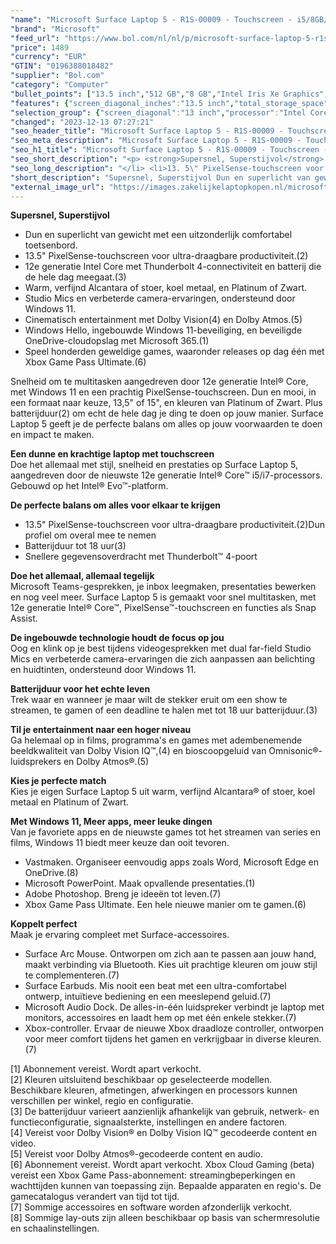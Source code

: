 ```yaml
---
"name": "Microsoft Surface Laptop 5 - R1S-00009 - Touchscreen - i5/8GB/512GB Platinum - 13.5 inch"
"brand": "Microsoft"
"feed_url": "https://www.bol.com/nl/nl/p/microsoft-surface-laptop-5-r1s-00009-touchscreen-i5-8gb-512gb-platinum-13-5-inch/9300000122168540"
"price": 1489
"currency": "EUR"
"GTIN": "0196388018482"
"supplier": "Bol.com"
"category": "Computer"
"bullet_points": ["13.5 inch","512 GB","8 GB","Intel Iris Xe Graphics","Windows"]
"features": {"screen_diagonal_inches":"13.5 inch","total_storage_space":"512 GB","memory_size":"8 GB","graphics_card":"Intel Iris Xe Graphics","operating_system":"Windows"}
"selection_group": {"screen_diagonal":"13 inch","processor":"Intel Core i5","changed_price_past_3_days":false,"product_family":"Surface Laptop 5"}
"changed": "2023-12-13 07:27:21"
"seo_header_title": "Microsoft Surface Laptop 5 - R1S-00009 - Touchscreen - i5/8GB/512GB Platinum - 13.5 inch"
"seo_meta_description": "Microsoft Surface Laptop 5 - R1S-00009 - Touchscreen - i5/8GB/512GB Platinum - 13.5 inch"
"seo_h1_title": "Microsoft Surface Laptop 5 - R1S-00009 - Touchscreen - i5/8GB/512GB Platinum - 13.5 inch"
"seo_short_description": "<p> <strong>Supersnel, Superstijvol</strong> </p> <ul> <li>Dun en superlicht van gewicht met een uitzonderlijk comfortabel toetsenbord."
"seo_long_description": "</li> <li>13. 5\" PixelSense-touchscreen voor ultra-draagbare productiviteit. (2)</li> <li>12e generatie Intel Core met Thunderbolt 4-connectiviteit en batterij die de hele dag meegaat. (3)</li> <li>Warm, verfijnd Alcantara of stoer, koel metaal, en Platinum of Zwart. </li> <li>Studio Mics en verbeterde camera-ervaringen, ondersteund door Windows 11. </li> <li>Cinematisch entertainment met Dolby Vision(4) en Dolby Atmos. (5)</li> <li>Windows Hello, ingebouwde Windows 11-beveiliging, en beveiligde OneDrive-cloudopslag met Microsoft 365. (1)</li> <li>Speel honderden geweldige games, waaronder releases op dag één met Xbox Game Pass Ultimate. (6)</li> </ul> <p> Snelheid om te multitasken aangedreven door 12e generatie Intel® Core, met Windows 11 en een prachtig PixelSense-touchscreen. Dun en mooi, in een formaat naar keuze, 13,5\" of 15\", en kleuren van Platinum of Zwart. Plus batterijduur(2) om echt de hele dag je ding te doen op jouw manier. Surface Laptop 5 geeft je de perfecte balans om alles op jouw voorwaarden te doen en impact te maken. </p> <p> <strong>Een dunne en krachtige laptop met touchscreen</strong><br />Doe het allemaal met stijl, snelheid en prestaties op Surface Laptop 5, aangedreven door de nieuwste 12e generatie Intel® Core™ i5/i7-processors. Gebouwd op het Intel® Evo™-platform.  </p> <p> <strong>De perfecte balans om alles voor elkaar te krijgen</strong> </p> <ul> <li>13. 5\" PixelSense-touchscreen voor ultra-draagbare productiviteit. (2)Dun profiel om overal mee te nemen</li> <li>Batterijduur tot 18 uur(3)</li> <li>Snellere gegevensoverdracht met Thunderbolt™ 4-poort</li> </ul> <p> <strong>Doe het allemaal, allemaal tegelijk</strong><br />Microsoft Teams-gesprekken, je inbox leegmaken, presentaties bewerken en nog veel meer. Surface Laptop 5 is gemaakt voor snel multitasken, met 12e generatie Intel® Core™, PixelSense™-touchscreen en functies als Snap Assist. </p> <p> <strong>De ingebouwde technologie houdt de focus op jou</strong><br />Oog en klink op je best tijdens videogesprekken met dual far-field Studio Mics en verbeterde camera-ervaringen die zich aanpassen aan belichting en huidtinten, ondersteund door Windows 11. </p> <p> <strong>Batterijduur voor het echte leven</strong><br />Trek waar en wanneer je maar wilt de stekker eruit om een show te streamen, te gamen of een deadline te halen met tot 18 uur batterijduur. (3) </p> <p> <strong>Til je entertainment naar een hoger niveau</strong><br />Ga helemaal op in films, programma's en games met adembenemende beeldkwaliteit van Dolby Vision IQ™,(4) en bioscoopgeluid van Omnisonic®-luidsprekers en Dolby Atmos®. (5) </p> <p> <strong>Kies je perfecte match</strong><br />Kies je eigen Surface Laptop 5 uit warm, verfijnd Alcantara® of stoer, koel metaal en Platinum of Zwart.  </p> <p> <strong>Met Windows 11, Meer apps, meer leuke dingen</strong><br />Van je favoriete apps en de nieuwste games tot het streamen van series en films, Windows 11 biedt meer keuze dan ooit tevoren. </p> <ul> <li>Vastmaken. Organiseer eenvoudig apps zoals Word, Microsoft Edge en OneDrive. (8)</li> <li>Microsoft PowerPoint. Maak opvallende presentaties. (1)</li> <li>Adobe Photoshop. Breng je ideeën tot leven. (7)</li> <li>Xbox Game Pass Ultimate. Een hele nieuwe manier om te gamen. (6)</li> </ul> <p> <strong>Koppelt perfect</strong><br />Maak je ervaring compleet met Surface-accessoires. </p> <ul> <li>Surface Arc Mouse. Ontworpen om zich aan te passen aan jouw hand, maakt verbinding via Bluetooth. Kies uit prachtige kleuren om jouw stijl te complementeren. (7)</li> <li>Surface Earbuds. Mis nooit een beat met een ultra-comfortabel ontwerp, intuïtieve bediening en een meeslepend geluid. (7)</li> <li>Microsoft Audio Dock. De alles-in-één luidspreker verbindt je laptop met monitors, accessoires en laadt hem op met één enkele stekker. (7)</li> <li>Xbox-controller. Ervaar de nieuwe Xbox draadloze controller, ontworpen voor meer comfort tijdens het gamen en verkrijgbaar in diverse kleuren. (7)</li> </ul> <p> [1] Abonnement vereist. Wordt apart verkocht. <br />[2] Kleuren uitsluitend beschikbaar op geselecteerde modellen. Beschikbare kleuren, afmetingen, afwerkingen en processors kunnen verschillen per winkel, regio en configuratie. <br />[3] De batterijduur varieert aanzienlijk afhankelijk van gebruik, netwerk- en functieconfiguratie, signaalsterkte, instellingen en andere factoren. <br />[4] Vereist voor Dolby Vision® en Dolby Vision IQ™ gecodeerde content en video. <br />[5] Vereist voor Dolby Atmos®-gecodeerde content en audio. <br />[6] Abonnement vereist. Wordt apart verkocht. Xbox Cloud Gaming (beta) vereist een Xbox Game Pass-abonnement: streamingbeperkingen en wachttijden kunnen van toepassing zijn. Bepaalde apparaten en regio's. De gamecatalogus verandert van tijd tot tijd. <br />[7] Sommige accessoires en software worden afzonderlijk verkocht. <br />[8] Sommige lay-outs zijn alleen beschikbaar op basis van schermresolutie en schaalinstellingen. </p>"
"short_description": "Supersnel, Superstijvol Dun en superlicht van gewicht met een uitzonderlijk comfortabel toetsenbord. 13.5\" PixelSense-touchscreen voor ultra-draagbare productiviteit.(2) 12e generatie Intel Core met Thunderbolt 4-connectiviteit en batterij die de hele dag meegaat.(3) Warm, verfijnd Alcantara of stoer, koel metaal, en Platinum of Zwart. Studio Mics en verbeterde camera-ervaringen, ondersteund door Windows 11. Cinematisch entertainment met Dolby Vision(4) en Dolby Atmos.(5) Windows Hello, ingebouwde Windows 11-beveiliging, en beveiligde OneDrive-cloudopslag met Microsoft 365.(1) Speel honderden geweldige games, waaronder releases op dag één met Xbox Game Pass Ultimate.(6) Snelheid om te multitasken aangedreven door 12e generatie Intel® Core, met Windows 11 en een prachtig PixelSense-touchscreen. Dun en mooi, in een formaat naar keuze, 13,5\" of 15\", en kleuren van Platinum of Zwart. Plus batterijduur(2) om echt de hele dag je ding te doen op jouw manier. Surface Laptop 5 geeft je de perfecte balans om alles op jouw voorwaarden te doen en impact te maken. Een dunne en krachtige laptop met touchscreen Doe het allemaal met stijl, snelheid en prestaties op Surface Laptop 5, aangedreven door de nieuwste 12e generatie Intel® Core™ i5/i7-processors. Gebouwd op het Intel® Evo™-platform. De perfecte balans om alles voor elkaar te krijgen 13.5\" PixelSense-touchscreen voor ultra-draagbare productiviteit.(2)Dun profiel om overal mee te nemen Batterijduur tot 18 uur(3) Snellere gegevensoverdracht met Thunderbolt™ 4-poort Doe het allemaal, allemaal tegelijk Microsoft Teams-gesprekken, je inbox leegmaken, presentaties bewerken en nog veel meer. Surface Laptop 5 is gemaakt voor snel multitasken, met 12e generatie Intel® Core™, PixelSense™-touchscreen en functies als Snap Assist. De ingebouwde technologie houdt de focus op jou Oog en klink op je best tijdens videogesprekken met dual far-field Studio Mics en verbeterde camera-ervaringen die zich aanpassen aan belichting en huidtinten, ondersteund door Windows 11. Batterijduur voor het echte leven Trek waar en wanneer je maar wilt de stekker eruit om een show te streamen, te gamen of een deadline te halen met tot 18 uur batterijduur.(3) Til je entertainment naar een hoger niveau Ga helemaal op in films, programma's en games met adembenemende beeldkwaliteit van Dolby Vision IQ™,(4) en bioscoopgeluid van Omnisonic®-luidsprekers en Dolby Atmos®.(5) Kies je perfecte match Kies je eigen Surface Laptop 5 uit warm, verfijnd Alcantara® of stoer, koel metaal en Platinum of Zwart. Met Windows 11, Meer apps, meer leuke dingen Van je favoriete apps en de nieuwste games tot het streamen van series en films, Windows 11 biedt meer keuze dan ooit tevoren. Vastmaken. Organiseer eenvoudig apps zoals Word, Microsoft Edge en OneDrive.(8) Microsoft PowerPoint. Maak opvallende presentaties.(1) Adobe Photoshop. Breng je ideeën tot leven.(7) Xbox Game Pass Ultimate. Een hele nieuwe manier om te gamen.(6) Koppelt perfect Maak je ervaring compleet met Surface-accessoires. Surface Arc Mouse. Ontworpen om zich aan te passen aan jouw hand, maakt verbinding via Bluetooth. Kies uit prachtige kleuren om jouw stijl te complementeren.(7) Surface Earbuds. Mis nooit een beat met een ultra-comfortabel ontwerp, intuïtieve bediening en een meeslepend geluid.(7) Microsoft Audio Dock. De alles-in-één luidspreker verbindt je laptop met monitors, accessoires en laadt hem op met één enkele stekker.(7) Xbox-controller. Ervaar de nieuwe Xbox draadloze controller, ontworpen voor meer comfort tijdens het gamen en verkrijgbaar in diverse kleuren.(7) [1] Abonnement vereist. Wordt apart verkocht. [2] Kleuren uitsluitend beschikbaar op geselecteerde modellen. Beschikbare kleuren, afmetingen, afwerkingen en processors kunnen verschillen per winkel, regio en configuratie. [3] De batterijduur varieert aanzienlijk afhankelijk van gebruik, netwerk- en functieconfiguratie, signaalsterkte, instellingen en andere factoren. [4] Vereist voor Dolby Vision® en Dolby Vision IQ™ gecodeerde content en video. [5] Vereist voor Dolby Atmos®-gecodeerde content en audio. [6] Abonnement vereist. Wordt apart verkocht. Xbox Cloud Gaming (beta) vereist een Xbox Game Pass-abonnement: streamingbeperkingen en wachttijden kunnen van toepassing zijn. Bepaalde apparaten en regio's. De gamecatalogus verandert van tijd tot tijd. [7] Sommige accessoires en software worden afzonderlijk verkocht. [8] Sommige lay-outs zijn alleen beschikbaar op basis van schermresolutie en schaalinstellingen."
"external_image_url": "https://images.zakelijkelaptopkopen.nl/microsoft-surface-laptop-5-r1s-00009-touchscreen-i5-8gb-512gb-platinum-13-5-inch.webp"
---
```


<p> <strong>Supersnel, Superstijvol</strong> </p> <ul> <li>Dun en superlicht van gewicht met een uitzonderlijk comfortabel toetsenbord. </li> <li>13.5" PixelSense-touchscreen voor ultra-draagbare productiviteit.(2)</li> <li>12e generatie Intel Core met Thunderbolt 4-connectiviteit en batterij die de hele dag meegaat.(3)</li> <li>Warm, verfijnd Alcantara of stoer, koel metaal, en Platinum of Zwart.</li> <li>Studio Mics en verbeterde camera-ervaringen, ondersteund door Windows 11.</li> <li>Cinematisch entertainment met Dolby Vision(4) en Dolby Atmos.(5)</li> <li>Windows Hello, ingebouwde Windows 11-beveiliging, en beveiligde OneDrive-cloudopslag met Microsoft 365.(1)</li> <li>Speel honderden geweldige games, waaronder releases op dag één met Xbox Game Pass Ultimate.(6)</li> </ul> <p> Snelheid om te multitasken aangedreven door 12e generatie Intel® Core, met Windows 11 en een prachtig PixelSense-touchscreen. Dun en mooi, in een formaat naar keuze, 13,5" of 15", en kleuren van Platinum of Zwart. Plus batterijduur(2) om echt de hele dag je ding te doen op jouw manier. Surface Laptop 5 geeft je de perfecte balans om alles op jouw voorwaarden te doen en impact te maken. </p> <p> <strong>Een dunne en krachtige laptop met touchscreen</strong><br />Doe het allemaal met stijl, snelheid en prestaties op Surface Laptop 5, aangedreven door de nieuwste 12e generatie Intel® Core™ i5/i7-processors. Gebouwd op het Intel® Evo™-platform.  </p> <p> <strong>De perfecte balans om alles voor elkaar te krijgen</strong> </p> <ul> <li>13.5" PixelSense-touchscreen voor ultra-draagbare productiviteit.(2)Dun profiel om overal mee te nemen</li> <li>Batterijduur tot 18 uur(3)</li> <li>Snellere gegevensoverdracht met Thunderbolt™ 4-poort</li> </ul> <p> <strong>Doe het allemaal, allemaal tegelijk</strong><br />Microsoft Teams-gesprekken, je inbox leegmaken, presentaties bewerken en nog veel meer. Surface Laptop 5 is gemaakt voor snel multitasken, met 12e generatie Intel® Core™, PixelSense™-touchscreen en functies als Snap Assist. </p> <p> <strong>De ingebouwde technologie houdt de focus op jou</strong><br />Oog en klink op je best tijdens videogesprekken met dual far-field Studio Mics en verbeterde camera-ervaringen die zich aanpassen aan belichting en huidtinten, ondersteund door Windows 11. </p> <p> <strong>Batterijduur voor het echte leven</strong><br />Trek waar en wanneer je maar wilt de stekker eruit om een show te streamen, te gamen of een deadline te halen met tot 18 uur batterijduur.(3) </p> <p> <strong>Til je entertainment naar een hoger niveau</strong><br />Ga helemaal op in films, programma's en games met adembenemende beeldkwaliteit van Dolby Vision IQ™,(4) en bioscoopgeluid van Omnisonic®-luidsprekers en Dolby Atmos®.(5) </p> <p> <strong>Kies je perfecte match</strong><br />Kies je eigen Surface Laptop 5 uit warm, verfijnd Alcantara® of stoer, koel metaal en Platinum of Zwart.  </p> <p> <strong>Met Windows 11, Meer apps, meer leuke dingen</strong><br />Van je favoriete apps en de nieuwste games tot het streamen van series en films, Windows 11 biedt meer keuze dan ooit tevoren. </p> <ul> <li>Vastmaken. Organiseer eenvoudig apps zoals Word, Microsoft Edge en OneDrive.(8)</li> <li>Microsoft PowerPoint. Maak opvallende presentaties.(1)</li> <li>Adobe Photoshop. Breng je ideeën tot leven.(7)</li> <li>Xbox Game Pass Ultimate. Een hele nieuwe manier om te gamen.(6)</li> </ul> <p> <strong>Koppelt perfect</strong><br />Maak je ervaring compleet met Surface-accessoires. </p> <ul> <li>Surface Arc Mouse. Ontworpen om zich aan te passen aan jouw hand, maakt verbinding via Bluetooth. Kies uit prachtige kleuren om jouw stijl te complementeren.(7)</li> <li>Surface Earbuds. Mis nooit een beat met een ultra-comfortabel ontwerp, intuïtieve bediening en een meeslepend geluid.(7)</li> <li>Microsoft Audio Dock. De alles-in-één luidspreker verbindt je laptop met monitors, accessoires en laadt hem op met één enkele stekker.(7)</li> <li>Xbox-controller. Ervaar de nieuwe Xbox draadloze controller, ontworpen voor meer comfort tijdens het gamen en verkrijgbaar in diverse kleuren.(7)</li> </ul> <p> [1] Abonnement vereist. Wordt apart verkocht.<br />[2] Kleuren uitsluitend beschikbaar op geselecteerde modellen. Beschikbare kleuren, afmetingen, afwerkingen en processors kunnen verschillen per winkel, regio en configuratie.<br />[3] De batterijduur varieert aanzienlijk afhankelijk van gebruik, netwerk- en functieconfiguratie, signaalsterkte, instellingen en andere factoren.<br />[4] Vereist voor Dolby Vision® en Dolby Vision IQ™ gecodeerde content en video.<br />[5] Vereist voor Dolby Atmos®-gecodeerde content en audio.<br />[6] Abonnement vereist. Wordt apart verkocht. Xbox Cloud Gaming (beta) vereist een Xbox Game Pass-abonnement: streamingbeperkingen en wachttijden kunnen van toepassing zijn. Bepaalde apparaten en regio's. De gamecatalogus verandert van tijd tot tijd.<br />[7] Sommige accessoires en software worden afzonderlijk verkocht.<br />[8] Sommige lay-outs zijn alleen beschikbaar op basis van schermresolutie en schaalinstellingen. </p>